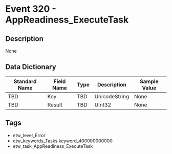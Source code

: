 # Event 320 - AppReadiness_ExecuteTask

## Description
None

## Data Dictionary
|Standard Name|Field Name|Type|Description|Sample Value|
|---|---|---|---|---|
|TBD|Key|TBD|UnicodeString|None|None|
|TBD|Result|TBD|UInt32|None|None|

## Tags
* etw_level_Error
* etw_keywords_Tasks keyword_400000000000
* etw_task_AppReadiness_ExecuteTask